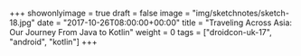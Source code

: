 +++
showonlyimage = true
draft = false
image = "img/sketchnotes/sketch-18.jpg"
date = "2017-10-26T08:00:00+00:00"
title = "Traveling Across Asia: Our Journey From Java to Kotlin"
weight = 0
tags = ["droidcon-uk-17", "android", "kotlin"]
+++

